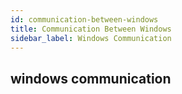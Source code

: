 ```yaml
---
id: communication-between-windows
title: Communication Between Windows
sidebar_label: Windows Communication
---
```



## windows communication
